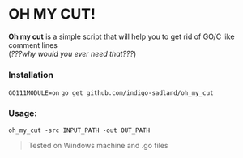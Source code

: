 # OH MY CUT!

**Oh my cut** is a simple script that will help you to get rid of GO/C like comment lines \
(_???why would you ever need that???_)

### Installation
`GO111MODULE=on`
`go get github.com/indigo-sadland/oh_my_cut`

### Usage:
`oh_my_cut -src INPUT_PATH -out OUT_PATH` 
> Tested on Windows machine and .go files
